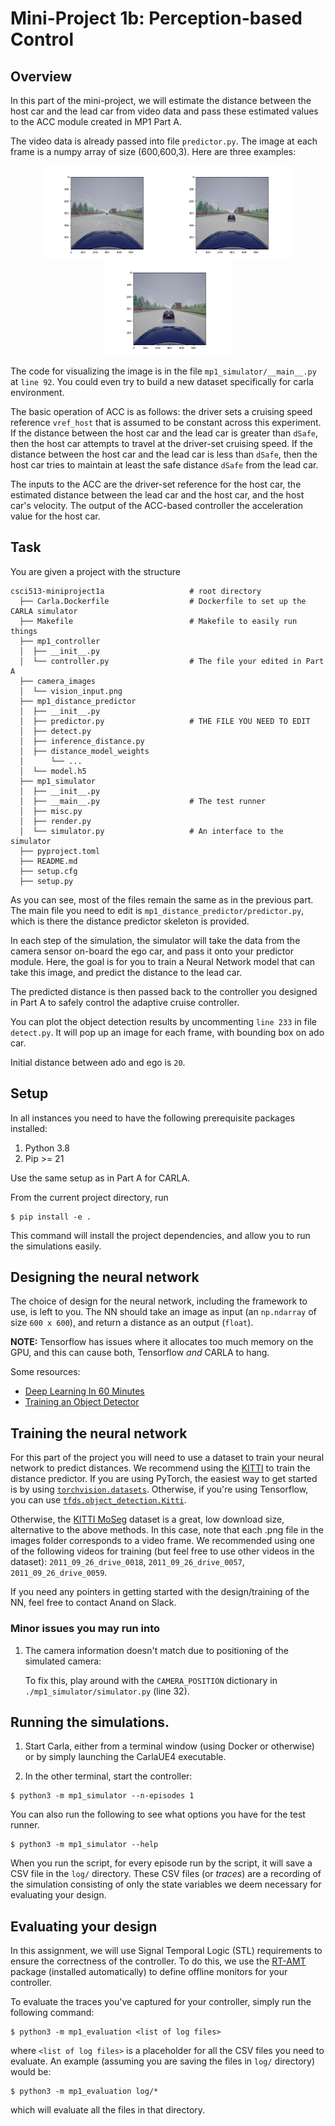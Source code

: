 Mini-Project 1b: Perception-based Control
=========================================

## Overview

In this part of the mini-project, we will estimate the distance between the host car and
the lead car from video data and pass these estimated values to the ACC module created
in MP1 Part A.

The video data is already passed into file `predictor.py`. The image at each frame is a numpy array of size (600,600,3). Here are three examples:
<!-- ![example](camera_images/dist_6.3_ego_ado.png =200) ![example](camera_images/dist_25.8_ego_ado.png){:height="36px" width="36px"} -->
<p align="center">
<img src="camera_images/dist_25.8_ego_ado.png" title="example1" width="200" height="150"><img src="camera_images/dist_6.3_ego_ado.png" title="example2" width="200" height="150"><img src="camera_images/dist_4.3_ego_ado.png" title="example3" width="200" height="150">
</p>

The code for visualizing the image is in the file `mp1_simulator/__main__.py` at `line 92`.
You could even try to build a new dataset specifically for carla environment.

The basic operation of ACC is as follows: the driver sets a cruising speed reference
`vref_host` that is assumed to be constant across this experiment. If the distance
between the host car and the lead car is greater than `dSafe`, then the host car
attempts to travel at the driver-set cruising speed. If the distance between the host
car and the lead car is less than `dSafe`, then the host car tries to maintain at least
the safe distance `dSafe` from the lead car.

The inputs to the ACC are the driver-set reference for the host car, the estimated
distance between the lead car and the host car, and the host car's velocity. The output
of the ACC-based controller the acceleration value for the host car.

## Task

You are given a project with the structure 
```
csci513-miniproject1a                   # root directory
  ├── Carla.Dockerfile                  # Dockerfile to set up the CARLA simulator
  ├── Makefile                          # Makefile to easily run things
  ├── mp1_controller
  │  ├── __init__.py
  │  └── controller.py                  # The file your edited in Part A
  ├── camera_images
  │  └── vision_input.png 
  ├── mp1_distance_predictor
  │  ├── __init__.py
  │  ├── predictor.py                   # THE FILE YOU NEED TO EDIT
  │  ├── detect.py
  │  ├── inference_distance.py
  │  ├── distance_model_weights
  │      └── ...
  │  └── model.h5
  ├── mp1_simulator
  │  ├── __init__.py
  │  ├── __main__.py                    # The test runner
  │  ├── misc.py
  │  ├── render.py
  │  └── simulator.py                   # An interface to the simulator
  ├── pyproject.toml
  ├── README.md
  ├── setup.cfg
  ├── setup.py
```

As you can see, most of the files remain the same as in the previous part. The main file
you need to edit is `mp1_distance_predictor/predictor.py`, which is there the distance
predictor skeleton is provided. 

In each step of the simulation, the simulator will take the data from the camera sensor
on-board the ego car, and pass it onto your predictor module. Here, the goal is for you
to train a Neural Network model that can take this image, and predict the distance to
the lead car.

The predicted distance is then passed back to the controller you designed in Part A to
safely control the adaptive cruise controller.

You can plot the object detection results by uncommenting `line 233` in file `detect.py`. It will pop up an image for each frame, with bounding box on ado car.

Initial distance between ado and ego is `20`.

## Setup

In all instances you need to have the following prerequisite packages installed:

1. Python 3.8
2. Pip >= 21

Use the same setup as in Part A for CARLA.

From the current project directory, run

```shell
$ pip install -e .
```
This command will install the project dependencies, and allow you to run the simulations
easily.

## Designing the neural network

The choice of design for the neural network, including the framework to use, is left to
you. The NN should take an image as input (an `np.ndarray` of size `600 x 600`), and
return a distance as an output (`float`).

**NOTE:** Tensorflow has issues where it allocates too much memory on the GPU, and this can
cause both, Tensorflow _and_ CARLA to hang.

Some resources:

- [Deep Learning In 60
  Minutes](https://pytorch.org/tutorials/beginner/deep_learning_60min_blitz.html)
- [Training an Object
  Detector](https://www.pyimagesearch.com/2021/11/01/training-an-object-detector-from-scratch-in-pytorch/)


## Training the neural network

For this part of the project you will need to use a dataset to train your neural network
to predict distances. We recommend using the
[KITTI](http://www.cvlibs.net/datasets/kitti/) to train the distance predictor. If you
are using PyTorch, the easiest way to get started is by using
[`torchvision.datasets`](https://pytorch.org/vision/stable/datasets.html#kitti).
Otherwise, if you're using Tensorflow, you can use
[`tfds.object_detection.Kitti`](https://www.tensorflow.org/datasets/catalog/kitti).

Otherwise, the [KITTI MoSeg](http://webdocs.cs.ualberta.ca/~vis/kittimoseg/) dataset is
a great, low download size, alternative to the above methods. In this case, note that
each .png file in the images folder corresponds to a video frame. We recommended using
one of the following videos for training (but feel free to use other videos in the
dataset): `2011_09_26_drive_0018`, `2011_09_26_drive_0057`, `2011_09_26_drive_0059`.


If you need any pointers in getting started with the design/training of the NN, feel
free to contact Anand on Slack.

### Minor issues you may run into

1. The camera information doesn't match due to positioning of the simulated camera:

   To fix this, play around with the `CAMERA_POSITION` dictionary in
   `./mp1_simulator/simulator.py` (line 32).

## Running the simulations.


1. Start Carla, either from a terminal window (using Docker or otherwise) or by simply
   launching the CarlaUE4 executable.

2. In the other terminal, start the controller:
```shell
$ python3 -m mp1_simulator --n-episodes 1
```

You can also run the following to see what options you have for the test runner. 
```shell
$ python3 -m mp1_simulator --help
```

When you run the script, for every episode run by the script, it will save a CSV file in
the `log/` directory. These CSV files (or _traces_) are a recording of the simulation
consisting of only the state variables we deem necessary for evaluating your design.

## Evaluating your design

In this assignment, we will use Signal Temporal Logic (STL) requirements to ensure the
correctness of the controller. To do this, we use the [RT-AMT][rtamt] package (installed
automatically) to define offline monitors for your controller.

[rtamt]: https://github.com/nickovic/

To evaluate the traces you've captured for your controller, simply run the following
command:
```shell
$ python3 -m mp1_evaluation <list of log files>
```
where `<list of log files>` is a placeholder for all the CSV files you need to evaluate.
An example (assuming you are saving the files in `log/` directory) would be:
```shell
$ python3 -m mp1_evaluation log/*
```
which will evaluate all the files in that directory.
